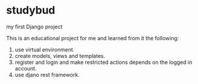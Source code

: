 # studybud
my first Django project

This is an educational project for me and learned from it the following:
  1. use virtual environment.
  2. create models, views and templates.
  3. register and login and make restricted actions depends on the logged in account.
  4. use djano rest framework.
